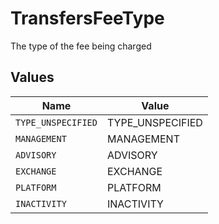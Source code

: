 # TransfersFeeType

The type of the fee being charged


## Values

| Name               | Value              |
| ------------------ | ------------------ |
| `TYPE_UNSPECIFIED` | TYPE_UNSPECIFIED   |
| `MANAGEMENT`       | MANAGEMENT         |
| `ADVISORY`         | ADVISORY           |
| `EXCHANGE`         | EXCHANGE           |
| `PLATFORM`         | PLATFORM           |
| `INACTIVITY`       | INACTIVITY         |
